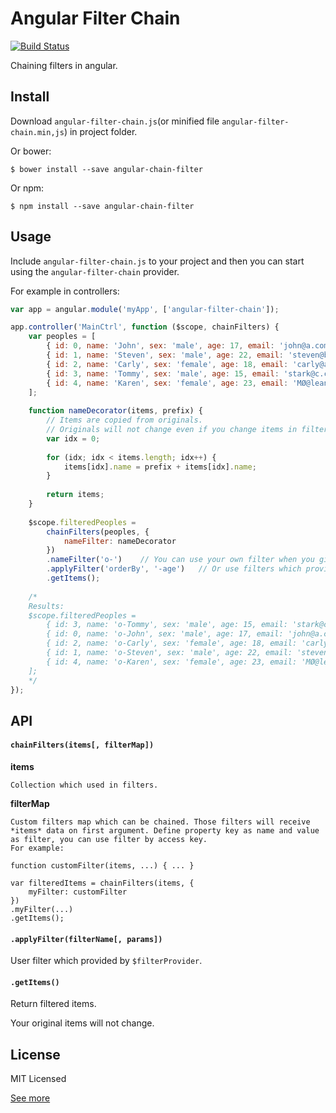 # Angular Filter Chain

[![Build Status](https://travis-ci.org/seokju-na/angular-filter-chain.svg?branch=master)](https://travis-ci.org/seokju-na/angular-filter-chain)

Chaining filters in angular.


## Install

Download ``angular-filter-chain.js``(or minified file ``angular-filter-chain.min,js``) in project folder.

Or bower:

```shell
$ bower install --save angular-chain-filter
```

Or npm:

```npm
$ npm install --save angular-chain-filter
```


## Usage

Include ``angular-filter-chain.js`` to your project and then you can start using the ``angular-filter-chain`` provider.

For example in controllers:

```js
var app = angular.module('myApp', ['angular-filter-chain']);

app.controller('MainCtrl', function ($scope, chainFilters) {
    var peoples = [
        { id: 0, name: 'John', sex: 'male', age: 17, email: 'john@a.com' },
        { id: 1, name: 'Steven', sex: 'male', age: 22, email: 'steven@b.com' },
        { id: 2, name: 'Carly', sex: 'female', age: 18, email: 'carly@a.com' },
        { id: 3, name: 'Tommy', sex: 'male', age: 15, email: 'stark@c.com' },
        { id: 4, name: 'Karen', sex: 'female', age: 23, email: 'MØ@leanon.com' }
    ];
    
    function nameDecorator(items, prefix) {
        // Items are copied from originals.
        // Originals will not change even if you change items in filter. 
        var idx = 0;
        
        for (idx; idx < items.length; idx++) {
            items[idx].name = prefix + items[idx].name;
        }
        
        return items;
    }
    
    $scope.filteredPeoples =
        chainFilters(peoples, {
            nameFilter: nameDecorator
        })
        .nameFilter('o-')    // You can use your own filter when you give filter map on config.
        .applyFilter('orderBy', '-age')   // Or use filters which provided by $filter
        .getItems();
        
    /*
    Results:
    $scope.filteredPeoples =
        { id: 3, name: 'o-Tommy', sex: 'male', age: 15, email: 'stark@c.com' },
        { id: 0, name: 'o-John', sex: 'male', age: 17, email: 'john@a.com' },
        { id: 2, name: 'o-Carly', sex: 'female', age: 18, email: 'carly@a.com' },
        { id: 1, name: 'o-Steven', sex: 'male', age: 22, email: 'steven@b.com' },
        { id: 4, name: 'o-Karen', sex: 'female', age: 23, email: 'MØ@leanon.com' }
    ];
    */ 
});
```


## API

#### ``chainFilters(items[, filterMap])``

**items**

    Collection which used in filters.
    

**filterMap**

    Custom filters map which can be chained. Those filters will receive *items* data on first argument. Define property key as name and value as filter, you can use filter by access key. 
    For example:
    
    function customFilter(items, ...) { ... }
    
    var filteredItems = chainFilters(items, {
        myFilter: customFilter
    })
    .myFilter(...)
    .getItems();
    

#### ``.applyFilter(filterName[, params])``

User filter which provided by ``$filterProvider``.


#### ``.getItems()``

Return filtered items.

Your original items will not change.


## License

MIT Licensed

[See more](https://github.com/seokju-na/angular-filter-chain/blob/master/LICENSE)

